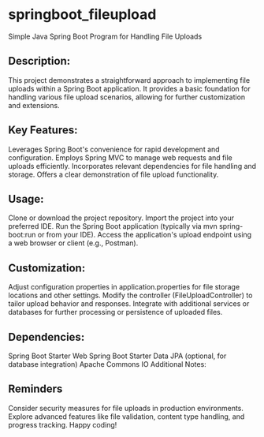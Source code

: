 
# springboot_fileupload

 Simple Java Spring Boot Program for Handling File Uploads

## Description:

 This project demonstrates a straightforward approach to implementing file uploads within a Spring Boot application. It provides a basic foundation for handling various file upload scenarios, allowing for further customization and extensions.

## Key Features:

Leverages Spring Boot's convenience for rapid development and configuration.
Employs Spring MVC to manage web requests and file uploads efficiently.
Incorporates relevant dependencies for file handling and storage.
Offers a clear demonstration of file upload functionality.

## Usage:

Clone or download the project repository.
Import the project into your preferred IDE.
Run the Spring Boot application (typically via mvn spring-boot:run or from your IDE).
Access the application's upload endpoint using a web browser or client (e.g., Postman).

## Customization:

Adjust configuration properties in application.properties for file storage locations and other settings.
Modify the controller (FileUploadController) to tailor upload behavior and responses.
Integrate with additional services or databases for further processing or persistence of uploaded files.

## Dependencies:

Spring Boot Starter Web
Spring Boot Starter Data JPA (optional, for database integration)
Apache Commons IO
 Additional Notes:

## Reminders 
Consider security measures for file uploads in production environments.
Explore advanced features like file validation, content type handling, and progress tracking.
 Happy coding!